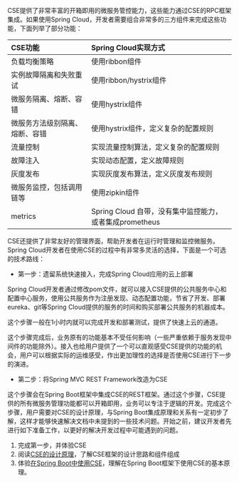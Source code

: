 CSE提供了非常丰富的开箱即用的微服务管控能力，这些能力通过CSE的RPC框架集成。如果使用Spring Cloud，开发者需要组合非常多的三方组件来完成这些功能，下面列举了部分功能：

| CSE功能 | Spring Cloud实现方式 |
| :--- | :--- |
| 负载均衡策略 | 使用ribbon组件 |
| 实例故障隔离和失败重试 | 使用ribbon/hystrix组件 |
| 微服务隔离、熔断、容错 | 使用hystrix组件 |
| 微服务方法级别隔离、熔断、容错 | 使用hystrix组件，定义复杂的配置规则 |
| 流量控制 | 实现流量控制算法，定义复杂的配置规则 |
| 故障注入 | 实现动态配置，定义故障规则 |
| 灰度发布 | 实现灰度发布算法，定义灰度发布规则 |
| 微服务监控，包括调用链等 | 使用zipkin组件 |
| metrics | Spring Cloud 自带，没有集中监控能力，或者集成prometheus |

CSE还提供了非常友好的管理界面，帮助开发者在运行时管理和监控微服务。Spring Cloud开发者在使用CSE的过程中有非常多灵活的选择，下面是一个可选的技术路线：

* 第一步：遗留系统快速接入，完成Spring Cloud应用的云上部署

Spring Cloud开发者通过修改pom文件，就可以接入CSE提供的公共服务中心和配置中心服务，使用公共服务作为注册发现、动态配置功能，节省了开发、部署eureka、git等Spring Cloud提供的服务的时间和购买部署公共服务的机器成本。

这个步骤一般在1小时内就可以完成开发和部署测试，提供了快速上云的通道。

这个步骤完成后，业务原有的功能基本不受任何影响（一些严重依赖于服务发现中间件的功能除外）。接入也给用户提供了一个可以直观感受CSE提供的功能的机会，用户可以根据实际的运维感受，作出更加理性的选择是否使用CSE进行下一步的演进。



* 第二步：将Spring MVC REST Framework改造为CSE

这个步骤会在Spring Boot框架中集成CSE的REST框架。通过这个步骤，CSE提供的所有微服务管理功能都可以开箱即用，业务可以专注于逻辑的开发。完成这个步骤，用户需要对CSE的设计原理，与Spring Boot集成原理和关系有一定初步了解，这样才能够快速解决文档中未提到的一些技术问题。开始之前，建议开发者先进行如下准备工作，以更好的解决开发过程中可能遇到的问题。

  1. 完成第一步，并体验CSE
  2. 阅读[CSE的设计原理](http://servicecomb.incubator.apache.org/cn/docs/open-design/)，了解CSE框架的设计思路和组件组成
  2. 体验[在Spring Boot中使用CSE](../using-cse-in-spring-boot.md)，理解在Spring Boot框架下使用CSE的基本原理。
